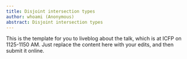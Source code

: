 ```yaml
---
title: Disjoint intersection types
author: whoami (Anonymous)
abstract: Disjoint intersection types
---
```


This is the template for you to liveblog about the talk,
which is at ICFP on 1125-1150 AM.  Just replace the content here
with your edits, and then submit it online.
